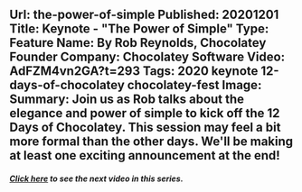 Url: the-power-of-simple
Published: 20201201
Title: Keynote - "The Power of Simple"
Type: Feature
Name: By Rob Reynolds, Chocolatey Founder
Company: Chocolatey Software
Video: AdFZM4vn2GA?t=293
Tags: 2020 keynote 12-days-of-chocolatey chocolatey-fest
Image: <img class="lazy" src="data:image/gif;base64,R0lGODlhAQABAIAAAAAAAP///yH5BAEAAAAALAAAAAABAAEAAAIBRAA7" data-src="/content/images/videos/004-01.jpg" alt='Keynote - "The Power of Simple"' title='Keynote - "The Power of Simple"' />
Summary: Join us as Rob talks about the elegance and power of simple to kick off the 12 Days of Chocolatey. This session may feel a bit more formal than the other days. We'll be making at least one exciting announcement at the end!
---
<h5 class="text-center mt-n3 mt-lg-n5"><a href="/resources/12-days-of-chocolatey/redefining-chocolatey">Click here</a> to see the next video in this series.</h5>